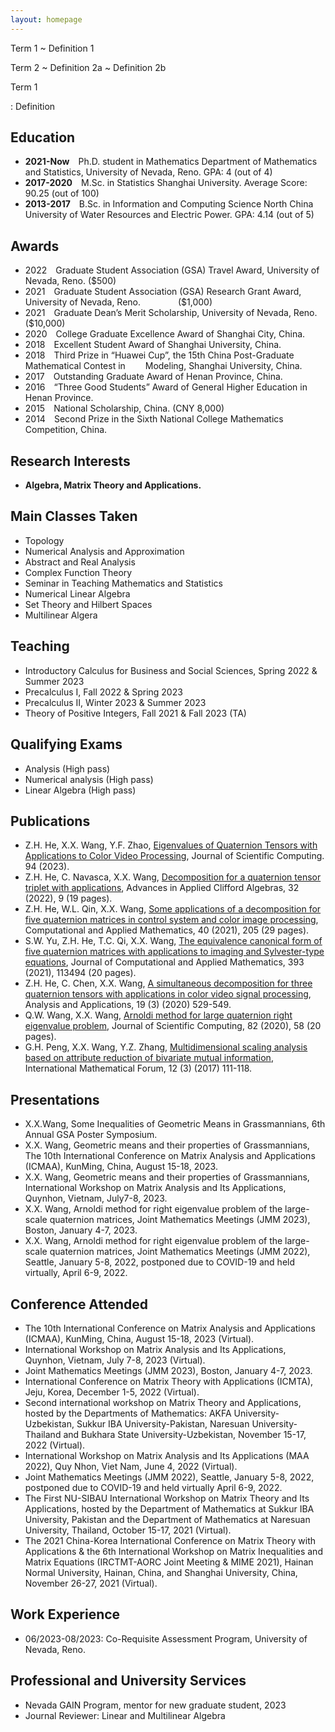 ```yaml
---
layout: homepage
---
```


 Term 1
  ~ Definition 1

Term 2
  ~ Definition 2a
  ~ Definition 2b


Term 1

:   Definition 


## Education
- **2021-Now**&emsp;Ph.D. student in Mathematics Department of Mathematics and Statistics,
  University of Nevada, Reno. GPA: 4 (out of 4)
- **2017-2020**&emsp;M.Sc. in Statistics Shanghai University. Average Score: 90.25 (out of 100)
- **2013-2017**&emsp;B.Sc. in Information and Computing Science North China University of Water Resources and Electric Power. GPA: 4.14 (out of 5)

## Awards
- 2022&emsp;Graduate Student Association (GSA) Travel Award, University of Nevada, Reno. ($500)
- 2021&emsp;Graduate Student Association (GSA) Research Grant Award, University of Nevada, Reno. &emsp;&emsp;&emsp;&emsp;($1,000)
- 2021&emsp;Graduate Dean’s Merit Scholarship, University of Nevada, Reno. ($10,000)
- 2020&emsp;College Graduate Excellence Award of Shanghai City, China.
- 2018&emsp;Excellent Student Award of Shanghai University, China.
- 2018&emsp;Third Prize in “Huawei Cup”, the 15th China Post-Graduate Mathematical Contest in &emsp;&emsp;Modeling, Shanghai University, China.
- 2017&emsp;Outstanding Graduate Award of Henan Province, China.
- 2016&emsp;“Three Good Students” Award of General Higher Education in Henan Province.
- 2015&emsp;National Scholarship, China. (CNY 8,000)
- 2014&emsp;Second Prize in the Sixth National College Mathematics Competition, China.

## Research Interests

- **Algebra, Matrix Theory and Applications.**  

## Main Classes Taken

- Topology  
- Numerical Analysis and Approximation 
- Abstract and Real Analysis 
- Complex Function Theory 
- Seminar in Teaching Mathematics and Statistics 
- Numerical Linear Algebra 
- Set Theory and Hilbert Spaces
- Multilinear Algera


## Teaching
- Introductory Calculus for Business and Social Sciences, Spring 2022 & Summer 2023
- Precalculus I, Fall 2022 & Spring 2023
- Precalculus II, Winter 2023 & Summer 2023
- Theory of Positive Integers, Fall 2021 & Fall 2023 (TA)

  
## Qualifying Exams
- Analysis   (High pass)
-  Numerical analysis   (High pass)
- Linear Algebra  (High pass)
 
## Publications
- 	Z.H. He, X.X. Wang, Y.F. Zhao, [Eigenvalues of Quaternion Tensors with Applications to Color Video Processing](https://doi.org/10.1007/s10915-022-02058-5), Journal of Scientific Computing. 94 (2023).
- Z.H. He, C. Navasca, X.X. Wang, [Decomposition for a quaternion tensor triplet with applications](https://doi.org/10.1007/s00006-021-01195-8), Advances in Applied Clifford Algebras, 32 (2022), 9 (19 pages). 
- Z.H. He, W.L. Qin, X.X. Wang, [Some applications of a decomposition for five quaternion matrices in control system and color image processing](https://doi.org/10.1007/s40314-021-01579-3), Computational and Applied Mathematics, 40 (2021), 205 (29 pages).  
- 	S.W. Yu, Z.H. He, T.C. Qi, X.X. Wang, [The equivalence canonical form of five quaternion matrices with applications to imaging and Sylvester-type equations](https://doi.org/10.1016/j.cam.2021.113494), Journal of Computational and Applied Mathematics, 393 (2021), 113494 (20 pages).   
- 	Z.H. He, C. Chen, X.X. Wang, [A simultaneous decomposition for three quaternion tensors with applications in color video signal processing](https://www.worldscientific.com/doi/10.1142/S0219530520400084), Analysis and Applications, 19 (3) (2020) 529-549.  
-	Q.W. Wang, X.X. Wang, [Arnoldi method for large quaternion right eigenvalue problem](https://doi.org/10.1007/s10915-020-01158-4), Journal of Scientific Computing, 82 (2020), 58 (20 pages).  
-	G.H. Peng, X.X. Wang, Y.Z. Zhang, [Multidimensional scaling analysis based on attribute reduction of bivariate mutual information](https://doi.org/10.12988/imf.2017.610133), International Mathematical Forum, 12 (3) (2017) 111-118. 

## Presentations
- 	X.X.Wang, Some Inequalities of Geometric Means in Grassmannians, 6th Annual GSA Poster Symposium.
- 	X.X. Wang, Geometric means and their properties of Grassmannians, The 10th International Conference on Matrix Analysis and Applications (ICMAA), KunMing, China, August 15-18, 2023.
- 	X.X. Wang, Geometric means and their properties of Grassmannians, International Workshop on Matrix Analysis and Its Applications, Quynhon, Vietnam, July7-8, 2023.
- 	X.X. Wang, Arnoldi method for right eigenvalue problem of the large-scale quaternion matrices, Joint Mathematics Meetings (JMM 2023), Boston, January 4-7, 2023.
- 	X.X. Wang, Arnoldi method for right eigenvalue problem of the large-scale quaternion matrices, Joint Mathematics Meetings (JMM 2022), Seattle, January 5-8, 2022, postponed due to COVID-19 and held virtually, April 6-9, 2022. 

## Conference Attended
-	The 10th International Conference on Matrix Analysis and Applications (ICMAA), KunMing, China, August 15-18, 2023 (Virtual).
-	International Workshop on Matrix Analysis and Its Applications, Quynhon, Vietnam, July 7-8, 2023 (Virtual).
-	Joint Mathematics Meetings (JMM 2023), Boston, January 4-7, 2023.
-	International Conference on Matrix Theory with Applications (ICMTA), Jeju, Korea, December 1-5, 2022 (Virtual).
-	Second international workshop on Matrix Theory and Applications, hosted by the Departments of Mathematics: AKFA University-Uzbekistan, Sukkur IBA University-Pakistan, Naresuan University-Thailand and Bukhara State University-Uzbekistan, November 15-17, 2022 (Virtual).
-	International Workshop on Matrix Analysis and Its Applications (MAA 2022), Quy Nhon, Viet Nam, June 4, 2022 (Virtual).
-	Joint Mathematics Meetings (JMM 2022), Seattle, January 5-8, 2022, postponed due to COVID-19 and held virtually April 6-9, 2022.
-	The First NU-SIBAU International Workshop on Matrix Theory and Its Applications, hosted by the Department of Mathematics at Sukkur IBA University, Pakistan and the Department of Mathematics at Naresuan University, Thailand, October 15-17, 2021 (Virtual).
-	The 2021 China-Korea International Conference on Matrix Theory with Applications & the 6th International Workshop on Matrix Inequalities and Matrix Equations (IRCTMT-AORC Joint Meeting & MIME 2021), Hainan Normal University, Hainan, China, and Shanghai University, China, November 26-27, 2021 (Virtual).

## Work Experience
- 06/2023-08/2023: Co-Requisite Assessment Program, University of Nevada, Reno.

## Professional and University Services  
- Nevada GAIN   Program, mentor for new graduate student, 2023	
- Journal Reviewer: Linear and Multilinear Algebra  

